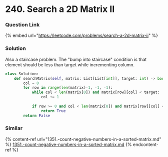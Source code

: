 # 240. Search a 2D Matrix II

### Question Link

{% embed url="https://leetcode.com/problems/search-a-2d-matrix-ii" %}

### Solution

Also a staircase problem. The "bump into staircase" condition is that element should be less than target while incrementing column.

```python
class Solution:
    def searchMatrix(self, matrix: List[List[int]], target: int) -> bool:
        col = 0
        for row in range(len(matrix)-1, -1, -1):
            while col < len(matrix[0]) and matrix[row][col] < target:
                col += 1
            
            if row >= 0 and col < len(matrix[0]) and matrix[row][col] == target:
                return True
        return False
```

### Similar

{% content-ref url="1351.-count-negative-numbers-in-a-sorted-matrix.md" %}
[1351.-count-negative-numbers-in-a-sorted-matrix.md](1351.-count-negative-numbers-in-a-sorted-matrix.md)
{% endcontent-ref %}
